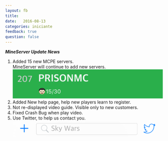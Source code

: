 ```yaml
---
layout: fb
title:  
date:   2016-08-13
categories: iniciante
feedback: true
question: false
---
```

***MineServer Update News***  
1. Added 15 new MCPE servers.  
MineServer will continue to add new servers.  
![screenshot](/assets/images/newserver.png)  
2. Added New help page, help new players learn to register.  
3. Not re-displayed video guide. Visible only to new customers.  
4. Fixed Crash Bug when play video.  
5. Use Twitter, to help us contact you.  
![screenshot](/assets/images/twitter.png)
